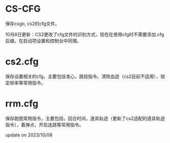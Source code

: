 # CS-CFG
保存csgo, cs2的cfg文件。

10月8日更新：CS2更改了cfg文件的识别方式，现在在使用cfg时不需要添加.cfg后缀，在启动项设置和控制台中同理。

# cs2.cfg
保存设置相关的cfg，主要包括准心，跳投指令，清除血迹（cs2目前不适用），锁定帧率等常用指令。

# rrm.cfg
保存跑图常用指令，主要包括，回合时间，道具轨迹（更新了cs2适配的道具轨迹指令），着弹点，开启连跳等常用指令。

update on 2023/10/08
